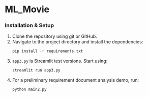 # ML_Movie
### Installation & Setup

1. Clone the repository using git or GitHub.
2. Navigate to the project directory and install the dependencies:
   ```bash
   pip install -r requirements.txt
   ```
3. `app3.py` is Streamlit test versions. Start using:
   ```bash
   streamlit run app3.py
   ```
4. For a preliminary requirement document analysis demo, run:
   ```bash
   python main2.py
   ```
